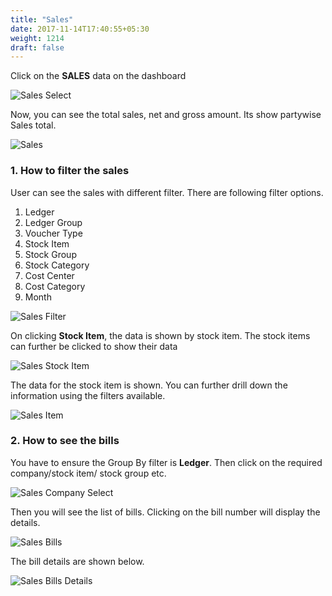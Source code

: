 ```yaml
---
title: "Sales"
date: 2017-11-14T17:40:55+05:30
weight: 1214
draft: false
---
```


Click on the **SALES** data on the dashboard

![Sales Select](../../../images/android/sales_select.png "Sales Select")

Now, you can see the total sales, net and gross amount. Its show partywise Sales total.

![Sales](../../../images/android/sales.png "Sales")

### 1. How to filter the sales

User can see the sales with different filter. There are following filter options.

1. Ledger
2. Ledger Group
3. Voucher Type
4. Stock Item
5. Stock Group
6. Stock Category
7. Cost Center
8. Cost Category
9. Month

![Sales Filter](../../../images/android/sales_stock_item_select.png "Sales Filter")

On clicking **Stock Item**, the data is shown by stock item. The stock items can further be clicked to show their data

![Sales Stock Item](../../../images/android/sales_stock_item.png "Sales Stock Item")

The data for the stock item is shown. You can further drill down the information using the filters available.

![Sales Item](../../../images/android/sales_item.png "Sales Item")

### 2. How to see the bills

You have to ensure the Group By filter is **Ledger**. Then click on the required company/stock item/ stock group etc.

![Sales Company Select](../../../images/android/sales_company_select.png "Sales Company Select")

Then you will see the list of bills. Clicking on the bill number will display the details.

![Sales Bills](../../../images/android/sales_bills.png "Sales Bills")

The bill details are shown below.

![Sales Bills Details](../../../images/android/bill_details.png "Sales Bills Details")